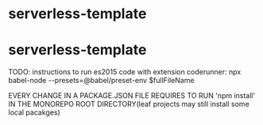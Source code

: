 # serverless-template
# serverless-template

TODO: instructions to run es2015 code with extension coderunner: npx babel-node --presets=@babel/preset-env $fullFileName

EVERY CHANGE IN A PACKAGE.JSON FILE REQUIRES TO RUN 'npm install' IN THE MONOREPO ROOT DIRECTORY(leaf projects may still install some local pacakges)